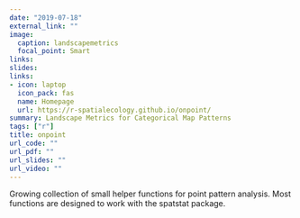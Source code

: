 ```yaml
---
date: "2019-07-18"
external_link: ""
image:
  caption: landscapemetrics 
  focal_point: Smart
links: 
slides: 
links:
- icon: laptop
  icon_pack: fas
  name: Homepage
  url: https://r-spatialecology.github.io/onpoint/
summary: Landscape Metrics for Categorical Map Patterns
tags: ["r"]
title: onpoint
url_code: ""
url_pdf: ""
url_slides: ""
url_video: ""
---
```


Growing collection of small helper functions for point pattern analysis. Most functions are designed to work with the spatstat package.
